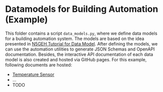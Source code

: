 # Datamodels for Building Automation (Example)

This folder contains a script `data_models.py`,
where we define data models for a building automation system.
The models are based on the idea presented in [N5GEH Tutorial for Data Model](https://github.com/N5GEH/n5geh.tutorials.data_model).
After defining the models, we can use the automation utilities to generate JSON Schemas and OpenAPI documentation.
Besides, the interactive API documentation of each data model is also created and hosted via GitHub pages.
For this example, following documents are hosted:
- [Temperature Sensor](https://djs0109.github.io/data_models/example_building_automation/api_docs/swagger-ui/TemperatureSensorFiware/)
- ...
- TODO